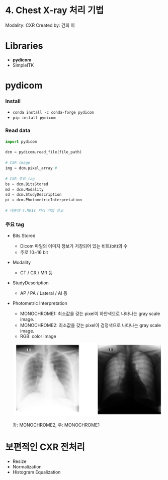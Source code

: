 # 4. Chest X-ray 처리 기법

Modality: CXR
Created by: 건희 이

# Libraries

- **pydicom**
- SimpleITK

# pydicom

### Install

- `conda install -c conda-forge pydicom`
- `pip install pydicom`

### Read data

```python
import pydicom

dcm = pydicom.read_file(file_path)

# CXR image
img = dcm.pixel_array # 

# CXR 주요 tag
bs = dcm.BitsStored
md = dcm.Modality
sd = dcm.StudyDescription
pi = dcm.PhotometricInterpretation

# 태훈쌤 4.MRIs 처리 기법 참고
```

### 주요 tag

- Bits Stored
    - Dicom 파일의 이미지 정보가 저장되어 있는 비트(bit)의 수
    - 주로 10~16 bit
- Modality
    - CT / CR / MR 등
- StudyDescription
    - AP / PA / Lateral / AI 등
- Photometric Interpretation
    - MONOCHROME1: 최소값을 갖는 pixel이 하얀색으로 나타나는 gray scale image.
    - MONOCHROME2: 최소값을 갖는 pixel이 검정색으로 나타나는 gray scale image.
    - RGB: color image
    
    <img src="/1_CXR/1-4_Chest X-ray 처리 기법/Untitled.png"></img><br/>
    
    좌: MONOCHROME2, 우: MONOCHROME1
    

# 보편적인 CXR 전처리

- Resize
- Normalization
- Histogram Equalization
